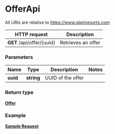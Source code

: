 # OfferApi

All URIs are relative to *https://www.alpinresorts.com*

 HTTP request | Description
 ------------- | -------------
 **GET** /api/offer/{uuid} | Retrieves an offer

### Parameters

Name | Type | Description  | Notes
------------- | ------------- | ------------- | -------------
 **uuid** | **string**| UUID of the offer |

### Return type

[**Offer**](../Model/Offer.md)

### Example

[**Sample Request**](../../demo-requests/offer-api.http)
